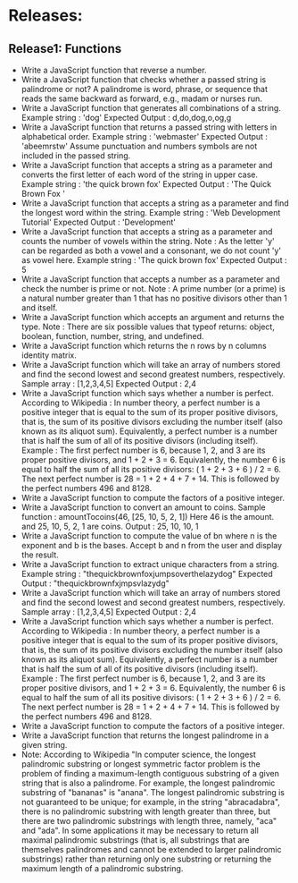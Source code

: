 # Releases:

## Release1: Functions

- Write a JavaScript function that reverse a number.
- Write a JavaScript function that checks whether a passed string is palindrome or not? A palindrome is word, phrase, or sequence that reads the same backward as forward, e.g., madam or nurses run.
- Write a JavaScript function that generates all combinations of a string. 
Example string : 'dog'
Expected Output : d,do,dog,o,og,g 
- Write a JavaScript function that returns a passed string with letters in alphabetical order.
Example string : 'webmaster'
Expected Output : 'abeemrstw'
Assume punctuation and numbers symbols are not included in the passed string.
- Write a JavaScript function that accepts a string as a parameter and converts the first letter of each word of the string in upper case.
Example string : 'the quick brown fox'
Expected Output : 'The Quick Brown Fox '
- Write a JavaScript function that accepts a string as a parameter and find the longest word within the string.
Example string : 'Web Development Tutorial'
Expected Output : 'Development'
- Write a JavaScript function that accepts a string as a parameter and counts the number of vowels within the string.
Note : As the letter 'y' can be regarded as both a vowel and a consonant, we do not count 'y' as vowel here.
Example string : 'The quick brown fox'
Expected Output : 5
- Write a JavaScript function that accepts a number as a parameter and check the number is prime or not.
Note : A prime number (or a prime) is a natural number greater than 1 that has no positive divisors other than 1 and itself.
- Write a JavaScript function which accepts an argument and returns the type.
Note : There are six possible values that typeof returns: object, boolean, function, number, string, and undefined.
- Write a JavaScript function which returns the n rows by n columns identity matrix.
- Write a JavaScript function which will take an array of numbers stored and find the second lowest and second greatest numbers, respectively.
Sample array : [1,2,3,4,5]
Expected Output : 2,4 
- Write a JavaScript function which says whether a number is perfect.
According to Wikipedia : In number theory, a perfect number is a positive integer that is equal to the sum of its proper positive divisors, that is, the sum of its positive divisors excluding the number itself (also known as its aliquot sum). Equivalently, a perfect number is a number that is half the sum of all of its positive divisors (including itself).
Example : The first perfect number is 6, because 1, 2, and 3 are its proper positive divisors, and 1 + 2 + 3 = 6. Equivalently, the number 6 is equal to half the sum of all its positive divisors: ( 1 + 2 + 3 + 6 ) / 2 = 6. The next perfect number is 28 = 1 + 2 + 4 + 7 + 14. This is followed by the perfect numbers 496 and 8128.
- Write a JavaScript function to compute the factors of a positive integer.
- Write a JavaScript function to convert an amount to coins.
Sample function : amountTocoins(46, [25, 10, 5, 2, 1])
Here 46 is the amount. and 25, 10, 5, 2, 1 are coins.
Output : 25, 10, 10, 1
- Write a JavaScript function to compute the value of bn where n is the exponent and b is the bases. Accept b and n from the user and display the result.
- Write a JavaScript function to extract unique characters from a string.
Example string : "thequickbrownfoxjumpsoverthelazydog"
Expected Output : "thequickbrownfxjmpsvlazydg"
- Write a JavaScript function which will take an array of numbers stored and find the second lowest and second greatest numbers, respectively.
Sample array : [1,2,3,4,5]
Expected Output : 2,4 
- Write a JavaScript function which says whether a number is perfect.
According to Wikipedia : In number theory, a perfect number is a positive integer that is equal to the sum of its proper positive divisors, that is, the sum of its positive divisors excluding the number itself (also known as its aliquot sum). Equivalently, a perfect number is a number that is half the sum of all of its positive divisors (including itself).
Example : The first perfect number is 6, because 1, 2, and 3 are its proper positive divisors, and 1 + 2 + 3 = 6. Equivalently, the number 6 is equal to half the sum of all its positive divisors: ( 1 + 2 + 3 + 6 ) / 2 = 6. The next perfect number is 28 = 1 + 2 + 4 + 7 + 14. This is followed by the perfect numbers 496 and 8128.
- Write a JavaScript function to compute the factors of a positive integer. 
- Write a JavaScript function that returns the longest palindrome in a given string.
- Note: According to Wikipedia "In computer science, the longest palindromic substring or longest symmetric factor problem is the problem of finding a maximum-length contiguous substring of a given string that is also a palindrome. For example, the longest palindromic substring of "bananas" is "anana". The longest palindromic substring is not guaranteed to be unique; for example, in the string "abracadabra", there is no palindromic substring with length greater than three, but there are two palindromic substrings with length three, namely, "aca" and "ada".
In some applications it may be necessary to return all maximal palindromic substrings (that is, all substrings that are themselves palindromes and cannot be extended to larger palindromic substrings) rather than returning only one substring or returning the maximum length of a palindromic substring.